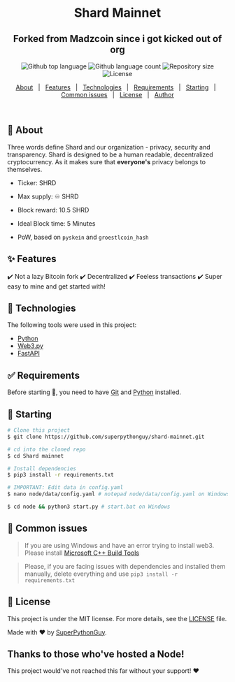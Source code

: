 </div>
<h1 align="center">Shard Mainnet</h1>
<h2 align="center">Forked from Madzcoin since i got kicked out of org</h2>

<p align="center">
  <img alt="Github top language" src="https://img.shields.io/github/languages/top/superpythonguy/shard-mainnet?color=56BEB8">

  <img alt="Github language count" src="https://img.shields.io/github/languages/count/superpythonguy/shard-mainnet?color=56BEB8">

  <img alt="Repository size" src="https://img.shields.io/github/repo-size/superpythonguy/shard-mainnet?color=56BEB8">

  <img alt="License" src="https://img.shields.io/github/license/superpythonguy/shard-mainnet?color=56BEB8">


  <!-- <img alt="Github issues" src="https://img.shields.io/github/issues/superpythonguy/shard-mainnet?color=56BEB8" /> -->

  <!-- <img alt="Github forks" src="https://img.shields.io/github/forks/superpythonguy/shard-mainnet?color=56BEB8" /> -->

  <!-- <img alt="Github stars" src="https://img.shields.io/github/stars/superpythonguy/shard-mainnet?color=56BEB8" /> -->
</p>

<!-- Status -->

<!-- <h4 align="center">
	🚧  Shard Mainnet 🚀 Under construction...  🚧
</h4>

<hr> -->

<p align="center">
  <a href="#dart-about">About</a> &#xa0; | &#xa0;
  <a href="#sparkles-features">Features</a> &#xa0; | &#xa0;
  <a href="#rocket-technologies">Technologies</a> &#xa0; | &#xa0;
  <a href="#white_check_mark-requirements">Requirements</a> &#xa0; | &#xa0;
  <a href="#checkered_flag-starting">Starting</a> &#xa0; | &#xa0;
  <a href="#no_entry_sign-common-issues">Common issues</a> &#xa0; | &#xa0;
  <a href="#memo-license">License</a> &#xa0; | &#xa0;
  <a href="https://github.com/superpythonguy">Author</a>
</p>

<br> 

## :dart: About ##

Three words define Shard and our organization - privacy, security and transparency.
Shard is designed to be a human readable, decentralized cryptocurrency. As it makes
sure that **everyone's** privacy belongs to themselves.


* Ticker: SHRD

* Max supply: ♾ SHRD

* Block reward: 10.5 SHRD

* Ideal Block time: 5 Minutes

* PoW, based on ``pyskein`` and ``groestlcoin_hash``


## :sparkles: Features ##

:heavy_check_mark: Not a lazy Bitcoin fork
:heavy_check_mark: Decentralized
:heavy_check_mark: Feeless transactions
:heavy_check_mark: Super easy to mine and get started with!

## :rocket: Technologies ##

The following tools were used in this project:

- [Python](https://python.org/)
- [Web3.py](https://web3py.readthedocs.io/en/v5/)
- [FastAPI](https://fastapi.tiangolo.com/)

## :white_check_mark: Requirements ##

Before starting :checkered_flag:, you need to have [Git](https://git-scm.com) and [Python](https://python.org) installed.

## :checkered_flag: Starting ##

```bash
# Clone this project
$ git clone https://github.com/superpythonguy/shard-mainnet.git

# cd into the cloned repo
$ cd Shard mainnet

# Install dependencies
$ pip3 install -r requirements.txt

# IMPORTANT: Edit data in config.yaml
$ nano node/data/config.yaml # notepad node/data/config.yaml on Windows

$ cd node && python3 start.py #	start.bat on Windows
```

## :no_entry_sign: Common issues ##
> If you are using Windows and have an error trying to install web3. Please install [Microsoft C++ Build Tools](https://visualstudio.microsoft.com/visual-cpp-build-tools/)

> Please, if you are facing issues with dependencies and installed them manually, delete everything and use ``pip3 install -r requirements.txt``


## :memo: License ##

This project is under the MIT license. For more details, see the [LICENSE](LICENSE.md) file.


Made with :heart: by [SuperPythonGuy](https://github.com/superpythonguy).

## Thanks to those who've hosted a Node! ##
This project would've not reached this far without your support! :heart:
